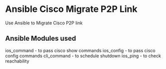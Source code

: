 # Ansible Cisco Migrate P2P Link
Use Ansible to Migrate Cisco P2P link

## Ansible Modules used ##
ios_command - to pass cisco show commands 
ios_config - to pass cisco config commands
cli_command - to schedule shutdown 
ios_ping - to check reachability
